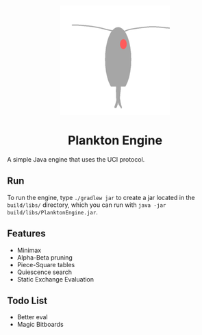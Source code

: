 <p align = "center"><img src = "logo.png" alt = "PlanktonEngine Logo"></p>
<h1 align = "center">Plankton Engine</h1>
A simple Java engine that uses the UCI protocol.

## Run
To run the engine, type `./gradlew jar` to create a jar located in the `build/libs/` directory, which you can run with `java -jar build/libs/PlanktonEngine.jar`.

## Features
 - Minimax
 - Alpha-Beta pruning
 - Piece-Square tables
 - Quiescence search
 - Static Exchange Evaluation

## Todo List
 - Better eval
 - Magic Bitboards
